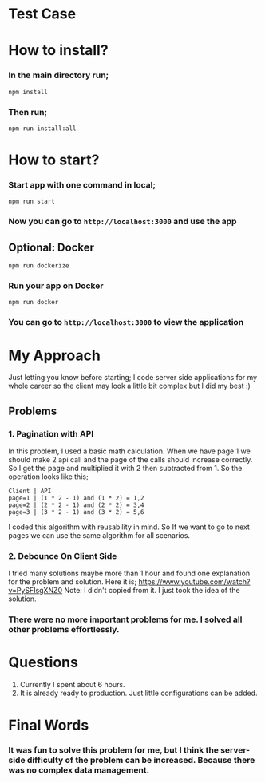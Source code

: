 # Test Case

# How to install?

### In the main directory run;

```
npm install
```
### Then run;
```
npm run install:all
```

# How to start?

### Start app with one command in local;

```
npm run start
```
### Now you can go to ```http://localhost:3000``` and use the app
## Optional: Docker
```
npm run dockerize
```

### Run your app on Docker
```
npm run docker
```
### You can go to ```http://localhost:3000``` to view the application

# My Approach
Just letting you know before starting; I code server side applications for my whole career so the client may look a little bit complex but I did my best :)
## Problems
### 1. Pagination with API
In this problem, I used a basic math calculation. When we have page 1 we should make 2 api call and the page of the calls should increase correctly. So I get the page and multiplied it with 2 then subtracted from 1. So the operation looks like this;
```
Client | API
page=1 | (1 * 2 - 1) and (1 * 2) = 1,2
page=2 | (2 * 2 - 1) and (2 * 2) = 3,4
page=3 | (3 * 2 - 1) and (3 * 2) = 5,6
```
I coded this algorithm with reusability in mind. So If we want to go to next pages we can use the same algorithm for all scenarios.

### 2. Debounce On Client Side
I tried many solutions maybe more than 1 hour and found one explanation for the problem and solution. Here it is; https://www.youtube.com/watch?v=PySFIsgXNZ0
Note: I didn't copied from it. I just took the idea of the solution.


### There were no more important problems for me. I solved all other problems effortlessly.

# Questions
1. Currently I spent about 6 hours.
2. It is already ready to production. Just little configurations can be added.

# Final Words
### It was fun to solve this problem for me, but I think the server-side difficulty of the problem can be increased. Because there was no complex data management.